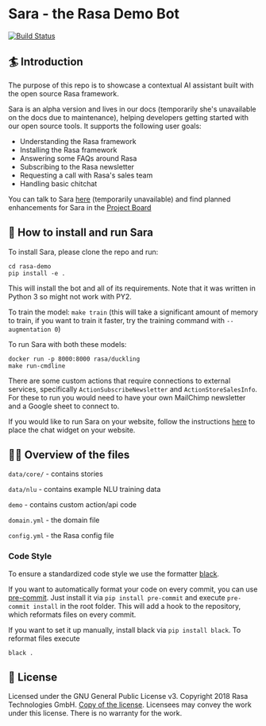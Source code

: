 # Sara - the Rasa Demo Bot
[![Build Status](https://travis-ci.com/RasaHQ/rasa-demo.svg?branch=master)](https://travis-ci.com/RasaHQ/rasa-demo)

## :surfer: Introduction
The purpose of this repo is to showcase a contextual AI assistant built with the open source Rasa framework.

Sara is an alpha version and lives in our docs (temporarily she's unavailable on the docs due to maintenance), helping developers getting started with our open source tools. It supports the following user goals:

- Understanding the Rasa framework
- Installing the Rasa framework
- Answering some FAQs around Rasa
- Subscribing to the Rasa newsletter
- Requesting a call with Rasa's sales team
- Handling basic chitchat

You can talk to Sara [here](https://rasa.com/docs/get_started_step1/) (temporarily unavailable) and find planned enhancements for Sara in the
[Project Board](https://github.com/RasaHQ/rasa-demo/projects/1)

## 🤖 How to install and run Sara

To install Sara, please clone the repo and run:

```
cd rasa-demo
pip install -e .
```
This will install the bot and all of its requirements.
Note that it was written in Python 3 so might not work with PY2.

To train the model: `make train` (this will take a significant amount of memory to train,
if you want to train it faster, try the training command with
`--augmentation 0`)

To run Sara with both these models:
```
docker run -p 8000:8000 rasa/duckling
make run-cmdline
```

There are some custom actions that require connections to external services,
specifically `ActionSubscribeNewsletter` and `ActionStoreSalesInfo`. For these
to run you would need to have your own MailChimp newsletter and a Google sheet
to connect to.

If you would like to run Sara on your website, follow the instructions
[here](https://github.com/mrbot-ai/rasa-webchat) to place the chat widget on
your website.

## 👩‍💻 Overview of the files

`data/core/` - contains stories 

`data/nlu` - contains example NLU training data

`demo` - contains custom action/api code

`domain.yml` - the domain file 

`config.yml` - the Rasa config file

### Code Style

To ensure a standardized code style we use the formatter [black](https://github.com/ambv/black).

If you want to automatically format your code on every commit, you can use [pre-commit](https://pre-commit.com/).
Just install it via `pip install pre-commit` and execute `pre-commit install` in the root folder.
This will add a hook to the repository, which reformats files on every commit.

If you want to set it up manually, install black via `pip install black`.
To reformat files execute
```
black .
```

## :gift: License
Licensed under the GNU General Public License v3. Copyright 2018 Rasa Technologies
GmbH. [Copy of the license](https://github.com/RasaHQ/rasa-demo/blob/master/LICENSE).
Licensees may convey the work under this license. There is no warranty for the work.
